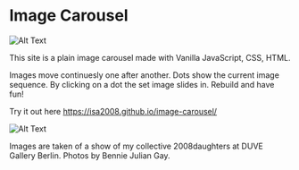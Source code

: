# Image Carousel

![Alt Text](demo-pics-gifs/image-carousel-3.png)

This site is a plain image carousel made with Vanilla JavaScript, CSS, HTML.

Images move continuesly one after another. Dots show the current image sequence. By clicking on a dot the set image slides in. Rebuild and have fun!

Try it out here https://isa2008.github.io/image-carousel/

![Alt Text](demo-pics-gifs/image-carousel-2.gif)

Images are taken of a show of my collective 2008daughters at DUVE Gallery Berlin. Photos by Bennie Julian Gay.
